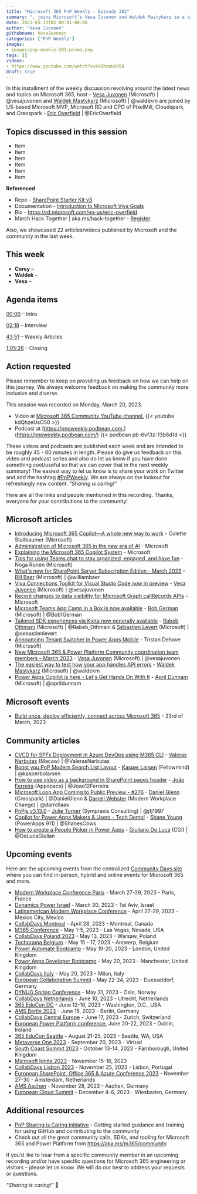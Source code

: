 ```yaml
---
title: "Microsoft 365 PnP Weekly - Episode 202"
summary: ", joins Microsoft’s Vesa Juvonen and Waldek Mastykarz in a discussion around  plus xx articles/videos."
date: 2023-03-13T02:00:01-00:00
author: "Vesa Juvonen"
githubname: VesaJuvonen
categories: ["PnP Weekly"]
images:
- images/pnp-weekly-201-promo.png
tags: []
videos:
- https://www.youtube.com/watch?v=kdQhzeUsO50
draft: true
---
```

 
In this installment of the weekly discussion revolving around the latest news and topics on Microsoft 365, host – [Vesa Juvonen](http://twitter.com/vesajuvonen) (Microsoft) | @vesajuvonen and [Waldek Mastykarz](http://twitter.com/waldekm) (Microsoft) | @waldekm are joined by US-based Microsoft MVP, Microsoft RD and CPO of PixelMill, Cloudspark, and Creospark - [Eric Overfield](https://twitter.com/EricOverfield) \| @EricOverfield

## Topics discussed in this session

* Item
* Item
* Item
* Item
* Item
* Item

**Referenced**

* Repo - [SharePoint Starter Kit v3](https://github.com/pnp/sp-starter-kit)
* Documentation - [Introduction to Microsoft Viva Goals](https://learn.microsoft.com/viva/goals/intro-to-ms-viva-goals)
* Bio - <https://rd.microsoft.com/en-us/eric-overfield>
* March Hack Together \| aka.ms/hack-together - [Register](https://forms.office.com/Pages/ResponsePage.aspx?id=v4j5cvGGr0GRqy180BHbR0ktYAUCTtVIvJkJdFsfkalUMlM0SVBXRjIyTEFJQVFYOUMzTDE2SEY1WS4u)

Also, we showcased 22 articles/videos published by Microsoft and the community in the last week.

## This week

* **Corey** – 
* **Waldek** – 
* **Vesa** – 

## Agenda items

[00:00](https://youtu.be/kdQhzeUsO50?t=0) – Intro

[02:18](https://youtu.be/kdQhzeUsO50?t=138) – Interview

[43:51](https://youtu.be/kdQhzeUsO50?t=2631) – Weekly Articles

[1:05:26](https://youtu.be/kdQhzeUsO50?t=3926) – Closing

## Action requested

Please remember to keep on providing us feedback on how we can help on this journey. We always welcome feedback on making the community more inclusive and diverse.

This session was recorded on Monday, March 20, 2023.

*   Video at [Microsoft 365 Community YouTube channel.](https://aka.ms/m365pnp-videos)
    {{< youtube kdQhzeUsO50 >}}
*   Podcast at [https://pnpweekly.podbean.com.](https://pnpweekly.podbean.com/) 
    {{< podbean pb-6vf3z-13b6d1d >}}   

These videos and podcasts are published each week and are intended to be roughly 45 - 60 minutes in length.  Please do give us feedback on this video and podcast series and also do let us know if you have done something cool/useful so that we can cover that in the next weekly summary! The easiest way to let us know is to share your work on Twitter and add the hashtag [#PnPWeekly](https://twitter.com/search?q=%23pnpweekly). We are always on the lookout for refreshingly new content. “_Sharing is caring!”_ 

Here are all the links and people mentioned in this recording. Thanks, everyone for your contributions to the community!

## Microsoft articles

* [Introducing Microsoft 365 Copilot—A whole new way to work](https://www.microsoft.com/en-us/microsoft-365/blog/2023/03/16/introducing-microsoft-365-copilot-a-whole-new-way-to-work/) - Colette Stallbaumer (Microsoft)
* [Administration of Microsoft 365 in the new era of AI](https://techcommunity.microsoft.com/t5/microsoft-365-blog/administration-of-microsoft-365-in-the-new-era-of-ai/ba-p/3767079) - Microsoft
* [Explaining the Microsoft 365 Copilot System](https://www.youtube.com/watch?v=8_lXSmlwk1s) - Microsoft
* [Tips for using Teams chat to stay organized, engaged, and have fun](https://techcommunity.microsoft.com/t5/microsoft-teams-blog/tips-for-using-teams-chat-to-stay-organized-engaged-and-have-fun/ba-p/3766735) - Noga Ronen (Microsoft)
* [What's new for SharePoint Server Subscription Edition - March 2023](https://techcommunity.microsoft.com/t5/microsoft-sharepoint-blog/what-s-new-for-sharepoint-server-subscription-edition-march-2023/ba-p/3768752) - [Bill Baer](https://twitter.com/williambaer) (Microsoft) | @williambaer
* [Viva Connections Toolkit for Visual Studio Code now in preview](https://devblogs.microsoft.com/microsoft365dev/preview-of-viva-connections-toolkit-for-vs-code/) - [Vesa Juvonen](https://twitter.com/vesajuvonen) (Microsoft) | @vesajuvonen
* [Recent changes to data visibility for Microsoft Graph callRecords APIs](https://devblogs.microsoft.com/microsoft365dev/recent-changes-to-data-visibility-for-microsoft-graph-callrecords-apis/) - Microsoft
* [Microsoft Teams App Camp in a Box is now available](https://devblogs.microsoft.com/microsoft365dev/microsoft-teams-app-camp-in-a-box-is-now-available/) - [Bob German](https://twitter.com/Bob1German) (Microsoft) | @Bob1German
* [Tailored SDK experiences via Kiota now generally available](https://devblogs.microsoft.com/microsoft365dev/tailored-sdk-experiences-via-kiota-now-generally-available/) - [Rabeb Othmani](https://twitter.com/Rabeb_Othmani) (Microsoft) | @Rabeb_Othmani & [Sébastien Levert](https://twitter.com/sebastienlevert) (Microsoft) | @sebastienlevert
* [Announcing Tenant Switcher in Power Apps Mobile](https://powerapps.microsoft.com/en-us/blog/switch-directories-in-power-apps-mobile/) - Tristan Dehove (Microsoft)
* [New Microsoft 365 & Power Platform Community coordination team members – March 2023](https://pnp.github.io/blog/post/new-community-team-members-march-2023/) - [Vesa Juvonen](https://twitter.com/vesajuvonen) (Microsoft) | @vesajuvonen 
* [The easiest way to test how your app handles API errors](https://blog.mastykarz.nl/easiest-way-test-app-handles-api-errors/) - [Waldek Mastykarz](https://twitter.com/waldekm) (Microsoft) | @waldekm
* [Power Apps Copilot is here - Let's Get Hands On With It](https://www.youtube.com/watch?v=FMEQT8NC-5I) - [April Dunnam](https://twitter.com/aprildunnam) (Microsoft) | @aprildunnam

## Microsoft events

* [Build once, deploy efficiently, connect across Microsoft 365](https://developer.microsoft.com/reactor/events/18556/) - 23rd of March, 2023

## Community articles

* [CI/CD for SPFx Deployment in Azure DevOps using M365 CLI](https://pnp.github.io/blog/post/ci-cd-spfx-deployment-azure-devops-m365-cli/) - [Valeras Narbutas](https://twitter.com/ValerasNarbutas) (Macaw) | @ValerasNarbutas
* [Boost you PnP Modern Search List Layout](https://ms365thinking.blogspot.com/2023/03/boost-you-pnp-modern-search-list-layout.html) - [Kasper Larsen](https://twitter.com/kasperbolarsen) (Fellowmind) | @kasperbolarsen
* [How to use video as a background in SharePoint pages header](https://sharepoint.handsontek.net/2023/03/15/use-video-background-sharepoint-pages-header/) - [João Ferreira](https://twitter.com/Joao12Ferreira) (Appspace) | @Joao12Ferreira
* [Microsoft Loop App Coming to Public Preview - #276](https://www.messagecentershow.com/e/teams-explicit-consent-for-meetings-275/) - [Daniel Glenn](https://twitter.com/DanielGlenn) (Creospark) | @DanielGlenn & [Darrell Webster](https://twitter.com/darrellaas) (Modern Workplace Change) | @darrellaas
* [PnPjs v3.13.0](https://twitter.com/m365pnpjs/status/1636742492392419329) - [Julie Turner](https://twitter.com/jfj1997) (Sympraxis Consulting) | @jfj1997
* [Copilot for Power Apps Makers & Users - Tech Demo!](https://www.youtube.com/watch?v=EKwR8ln2mC4) - [Shane Young](https://twitter.com/ShanesCows) (PowerApps 911) | @ShanesCows
* [How to create a People Picker in Power Apps](https://www.youtube.com/watch?v=jd4lIXOC65E) - [Giuliano De Luca](https://twitter.com/DeLucaGiulian) (CGI) | @DeLucaGiulian

## Upcoming events

Here are the upcoming events from the centralized [Community Days site](https://communitydays.org/events?when=upcoming) where you can find in-person, hybrid and online events for Microsoft 365 and more.

* [Modern Workplace Conference Paris](https://modern-workplace.pro/) - March 27-29, 2023 - Paris, France
* [Dynamics Power Israel](https://www.communitydays.org/event/2023-03-30/dynamics-power-israel) - March 30, 2023 - Tel Aviv, Israel
* [Latinamerican Modern Workplace Conference](https://www.communitydays.org/event/2023-04-27/get-cslatam-conference-2023) - April 27-29, 2023 - Mexico City, Mexico
* [CollabDays Montreal](https://www.collabdays.org/2023-montreal/) - April 28, 2023 - Montreal, Canada
* [M365 Conference](https://m365conf.com/#!/) - May 1-5, 2023 - Las Vegas, Nevada, USA
* [CollabDays Poland 2023](https://www.communitydays.org/event/2023-05-13/collabdays-poland-2023) - May 13, 2023 - Warsaw, Poland
* [Techorama Belgium](https://www.techorama.be/) - May 15 - 17, 2023 - Antwerp, Belgium
* [Power Automate Bootcamp](https://www.communitydays.org/event/2023-05-19/power-automate-bootcamp-2023) - May 19-20, 2023 - London, United Kingdom
* [Power Apps Developer Bootcamp](https://www.communitydays.org/event/2023-05-20/power-apps-developer-bootcamp) - May 20, 2023 - Manchester, United Kingdom
* [CollabDays Italy](https://www.collabdays.org/2023-italy/) - May 20, 2023 - Milan, Italy
* [European Collaboration Summit](https://www.collabsummit.eu/) - May 22-24, 2023 - Duesseldorf, Germany
* [DYNUG Spring Conference](https://www.communitydays.org/event/2023-05-31/dynug-spring-conference) - May 31, 2023 - Oslo, Norway
* [CollabDays Netherlands](https://www.communitydays.org/event/2023-06-10/collabdays-netherlands-2023) - June 10, 2023 - Utrecht, Netherlands
* [365 EduCon DC](https://365educon.com/DC/) - June 12-16, 2023 - Washington, D.C., USA
* [AMS Berlin 2023](https://www.communitydays.org/event/2023-06-15/amsberlin-2023) - June 15, 2023 - Berlin, Germany
* [CollabDays Central Europe](https://www.collabdays.org/2023-ce/) - June 17, 2023 - Zurich, Switzerland
* [European Power Platform conference](https://www.sharepointeurope.com/european-power-platform-conference/), June 20-22, 2023 - Dublin, Ireland
* [365 EduCon Seattle](https://365educon.com/Seattle/) – August 21-25, 2023 - Seattle, WA, USA
* [Metaverse One 2023](https://www.communitydays.org/event/2023-09-20/metaverse-one-2023) - September 20, 2023 - Virtual
* [South Coast Summit 2023](https://www.southcoastsummit.com/) - October 13-14, 2023 - Farnborough, United Kingdom
* [Microsoft Ignite 2023](https://ignite.microsoft.com/) - November 15-16, 2023
* [CollabDays Lisbon 2023](https://www.collabdays.org/2023-lisbon/) - November 25, 2023 - Lisbon, Portugal
* [European SharePoint, Office 365 & Azure Conference 2023](https://www.sharepointeurope.com/) - November 27-30 - Amsterdam, Netherlands
* [AMS Aachen](https://www.communitydays.org/event/2023-11-28/ams-aachen) - November 28, 2023 - Aachen, Germany
* [European Cloud Summit](https://www.cloudsummit.eu/) - December 4-6, 2023 - Wiesbaden, Germany

## Additional resources

* [PnP Sharing is Caring initiative](https://aka.ms/sharing-is-caring) - Getting started guidance and training for using GitHub and contributing to the community
* Check out all the great community calls, SDKs, and tooling for Microsoft 365 and Power Platform from <https://aka.ms/m365/community>

If you’d like to hear from a specific community member in an upcoming recording and/or have specific questions for Microsoft 365 engineering or visitors – please let us know. We will do our best to address your requests or questions.

_"Sharing is caring!"_ 🧡

